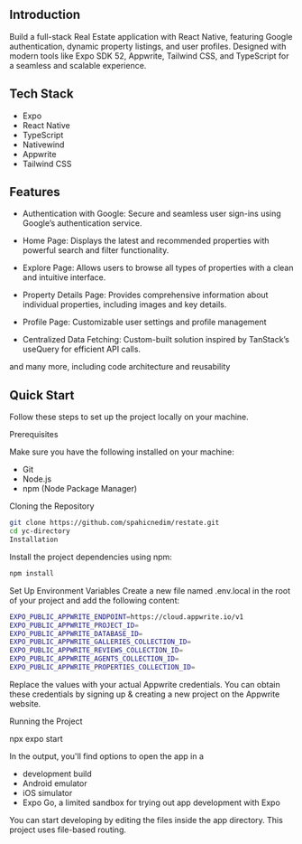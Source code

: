 ## Introduction
Build a full-stack Real Estate application with React Native, featuring Google authentication, dynamic property listings, and user profiles. Designed with modern tools like Expo SDK 52, Appwrite, Tailwind CSS, and TypeScript for a seamless and scalable experience.

## Tech Stack
- Expo
- React Native
- TypeScript
- Nativewind
- Appwrite
- Tailwind CSS

## Features
- Authentication with Google: Secure and seamless user sign-ins using Google’s authentication service.

- Home Page: Displays the latest and recommended properties with powerful search and filter functionality.

- Explore Page: Allows users to browse all types of properties with a clean and intuitive interface.

- Property Details Page: Provides comprehensive information about individual properties, including images and key details.

- Profile Page: Customizable user settings and profile management

- Centralized Data Fetching: Custom-built solution inspired by TanStack’s useQuery for efficient API calls.

and many more, including code architecture and reusability



## Quick Start
Follow these steps to set up the project locally on your machine.

Prerequisites

Make sure you have the following installed on your machine:

- Git
- Node.js
- npm (Node Package Manager)

Cloning the Repository

```bash
git clone https://github.com/spahicnedim/restate.git
cd yc-directory
Installation
```

Install the project dependencies using npm:
```bash
npm install
```
Set Up Environment Variables
Create a new file named .env.local in the root of your project and add the following content:
```bash
EXPO_PUBLIC_APPWRITE_ENDPOINT=https://cloud.appwrite.io/v1
EXPO_PUBLIC_APPWRITE_PROJECT_ID=
EXPO_PUBLIC_APPWRITE_DATABASE_ID=
EXPO_PUBLIC_APPWRITE_GALLERIES_COLLECTION_ID=
EXPO_PUBLIC_APPWRITE_REVIEWS_COLLECTION_ID=
EXPO_PUBLIC_APPWRITE_AGENTS_COLLECTION_ID=
EXPO_PUBLIC_APPWRITE_PROPERTIES_COLLECTION_ID=
```
Replace the values with your actual Appwrite credentials. You can obtain these credentials by signing up & creating a new project on the Appwrite website.

Running the Project

npx expo start

In the output, you'll find options to open the app in a

- development build
- Android emulator
- iOS simulator
- Expo Go, a limited sandbox for trying out app development with Expo

You can start developing by editing the files inside the app directory. This project uses file-based routing.


